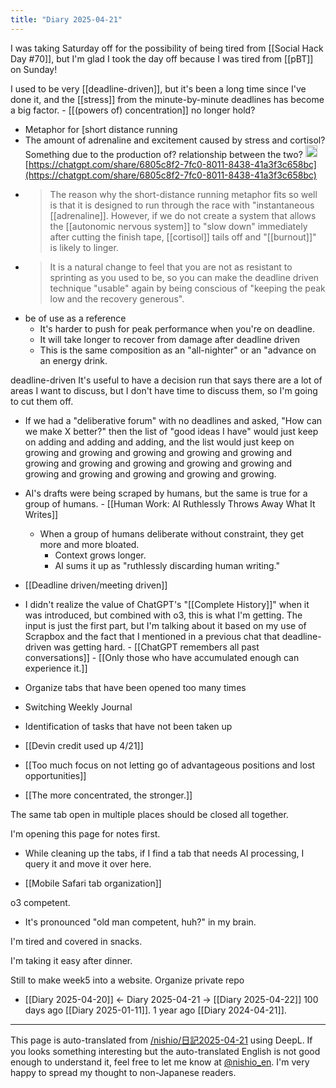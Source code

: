 ```yaml
---
title: "Diary 2025-04-21"
---
```



I was taking Saturday off for the possibility of being tired from [[Social Hack Day #70]], but I'm glad I took the day off because I was tired from [[pBT]] on Sunday!

I used to be very [[deadline-driven]], but it's been a long time since I've done it, and the [[stress]] from the minute-by-minute deadlines has become a big factor.
    - [[(powers of) concentration]] no longer hold?
- Metaphor for [short distance running
- The amount of adrenaline and excitement caused by stress and cortisol? Something due to the production of? relationship between the two?
<img src='https://scrapbox.io/api/pages/nishio-en/o3/icon' alt='o3.icon' height="19.5"/>[https://chatgpt.com/share/6805c8f2-7fc0-8011-8438-41a3f3c658bc](https://chatgpt.com/share/6805c8f2-7fc0-8011-8438-41a3f3c658bc)
- > The reason why the short-distance running metaphor fits so well is that it is designed to run through the race with "instantaneous [[adrenaline]]. However, if we do not create a system that allows the [[autonomic nervous system]] to "slow down" immediately after cutting the finish tape, [[cortisol]] tails off and "[[burnout]]" is likely to linger.
- >  It is a natural change to feel that you are not as resistant to sprinting as you used to be, so you can make the deadline driven technique "usable" again by being conscious of "keeping the peak low and the recovery generous".
- be of use as a reference
    - It's harder to push for peak performance when you're on deadline.
    - It will take longer to recover from damage after deadline driven
    - This is the same composition as an "all-nighter" or an "advance on an energy drink.


deadline-driven
It's useful to have a decision run that says there are a lot of areas I want to discuss, but I don't have time to discuss them, so I'm going to cut them off.
- If we had a "deliberative forum" with no deadlines and asked, "How can we make X better?" then the list of "good ideas I have" would just keep on adding and adding and adding, and the list would just keep on growing and growing and growing and growing and growing and growing and growing and growing and growing and growing and growing and growing and growing and growing and growing.
- AI's drafts were being scraped by humans, but the same is true for a group of humans.
        - [[Human Work: AI Ruthlessly Throws Away What It Writes]]
    - When a group of humans deliberate without constraint, they get more and more bloated.
        - Context grows longer.
        - AI sums it up as "ruthlessly discarding human writing."

- [[Deadline driven/meeting driven]]
- I didn't realize the value of ChatGPT's "[[Complete History]]" when it was introduced, but combined with o3, this is what I'm getting. The input is just the first part, but I'm talking about it based on my use of Scrapbox and the fact that I mentioned in a previous chat that deadline-driven was getting hard.
        - [[ChatGPT remembers all past conversations]]
        - [[Only those who have accumulated enough can experience it.]]

- Organize tabs that have been opened too many times
- Switching Weekly Journal
- Identification of tasks that have not been taken up

- [[Devin credit used up 4/21]]

- [[Too much focus on not letting go of advantageous positions and lost opportunities]]

- [[The more concentrated, the stronger.]]

The same tab open in multiple places should be closed all together.

I'm opening this page for notes first.
- While cleaning up the tabs, if I find a tab that needs AI processing, I query it and move it over here.

- [[Mobile Safari tab organization]]

o3 competent.
- It's pronounced "old man competent, huh?" in my brain.

I'm tired and covered in snacks.

I'm taking it easy after dinner.


Still to make week5 into a website.
Organize private repo

- [[Diary 2025-04-20]] ← Diary 2025-04-21 → [[Diary 2025-04-22]]
100 days ago [[Diary 2025-01-11]].
1 year ago [[Diary 2024-04-21]].
---
This page is auto-translated from [/nishio/日記2025-04-21](https://scrapbox.io/nishio/日記2025-04-21) using DeepL. If you looks something interesting but the auto-translated English is not good enough to understand it, feel free to let me know at [@nishio_en](https://twitter.com/nishio_en). I'm very happy to spread my thought to non-Japanese readers.